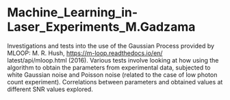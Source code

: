 # Machine_Learning_in-Laser_Experiments_M.Gadzama


Investigations and tests into the use of the Gaussian Process provided by MLOOP: M. R. Hush, https://m-loop.readthedocs.io/en/ latest/api/mloop.html (2016). 
Various tests involve looking at how using the algorithm to obtain the parameters from experimental data, subjected to white Gaussian noise and Poisson noise (related to the case of low photon count experiment).
Correlations between parameters and obtained values at different SNR values explored. 
